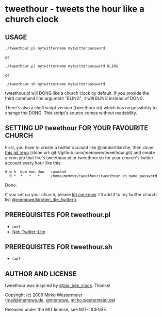 tweethour - tweets the hour like a church clock
===============================================

USAGE
-----

    ./tweethour.pl mytwittername mytwitterpassword

or

    ./tweethour.pl mytwittername mytwitterpassword BLING

or

    ./tweethour.sh mytwittername mytwitterpassword

tweethour.pl will DONG like a church clock by default. If you provide the third command line argument "BLING", it will BLING instead of DONG.

There's also a shell script version (tweethour.sh) which has no possibility to change the DONG. This script's source comes without readability.

SETTING UP tweethour FOR YOUR FAVOURITE CHURCH
----------------------------------------------

First, you have to create a twitter account like @lambertikirche, then clone [this git repo](http://github.com/memowe/tweethour) (clone url: git://github.com/memowe/tweethour.git) and create a cron job that fire's tweethour.pl or tweethour.sh for your church's twitter account every hour like this:

    # m h  dom mon dow   command
      0 *  *   *   *     /home/memowe/tweethour/tweethour.sh name password

Done.

If you set up your church, please [let me know][churchsetup]. I'll add it to my twitter church list [@memowe/kirchen_die_twittern][churchlist].

PREREQUISITES FOR tweethour.pl
------------------------------

* perl
* [Net::Twitter::Lite][ntl]

PREREQUISITES FOR tweethour.sh
------------------------------

* curl

AUTHOR AND LICENSE
------------------

tweethour was inspired by [@big_ben_clock][bbc]. Thanks!

Copyright (c) 2009 Mirko Westermeier  
([mail@memowe.de][mail], [@memowe][twitter], [mirko.westermeier.de][web])

Released under the MIT license, see MIT-LICENSE.

[1]: http://twitter.com/lambertikirche
[2]: http://twitter.com/frauenkirche_dd
[3]: http://twitter.com/koelner_dom
[4]: http://twitter.com/paulusdom

[churchsetup]: http://twitter.com/?status=@memowe%20Hi,%20please%20add%20my%20church%20to%20your%20twitter%20church%20list:
[churchlist]: http://twitter.com/memowe/kirchen_die_twittern/members
[ntl]: http://search.cpan.org/dist/Net-Twitter-Lite/
[bbc]: http://twitter.com/big_ben_clock

[mail]: mailto:mail@memowe.de
[twitter]: http://twitter.com/memowe
[web]: http://mirko.westermeier.de
